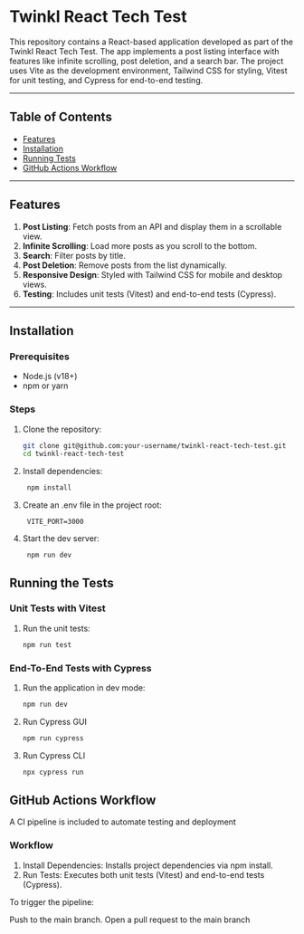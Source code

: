 # Twinkl React Tech Test

This repository contains a React-based application developed as part of the Twinkl React Tech Test. The app implements a post listing interface with features like infinite scrolling, post deletion, and a search bar. The project uses Vite as the development environment, Tailwind CSS for styling, Vitest for unit testing, and Cypress for end-to-end testing.

---

## Table of Contents

- [Features](#features)
- [Installation](#installation)
- [Running Tests](#running-tests)
- [GitHub Actions Workflow](#github-actions-workflow)

---

## Features

1. **Post Listing**: Fetch posts from an API and display them in a scrollable view.
2. **Infinite Scrolling**: Load more posts as you scroll to the bottom.
3. **Search**: Filter posts by title.
4. **Post Deletion**: Remove posts from the list dynamically.
5. **Responsive Design**: Styled with Tailwind CSS for mobile and desktop views.
6. **Testing**: Includes unit tests (Vitest) and end-to-end tests (Cypress).

---

## Installation

### Prerequisites

- Node.js (v18+)
- npm or yarn

### Steps

1. Clone the repository:

   ```bash
   git clone git@github.com:your-username/twinkl-react-tech-test.git
   cd twinkl-react-tech-test
   ```

2. Install dependencies:

   ```bash
    npm install
   ```

3. Create an .env file in the project root:

   ```plaintext
    VITE_PORT=3000
   ```

4. Start the dev server:
   ```plaintext
    npm run dev
   ```

## Running the Tests

### Unit Tests with Vitest

1. Run the unit tests:

   ```bash
   npm run test
   ```

### End-To-End Tests with Cypress

1. Run the application in dev mode:

   ```bash
   npm run dev

   ```

2. Run Cypress GUI

   ```bash
   npm run cypress
   ```

3. Run Cypress CLI
   ```bash
   npx cypress run
   ```

## GitHub Actions Workflow

A CI pipeline is included to automate testing and deployment

### Workflow

1. Install Dependencies: Installs project dependencies via npm install.
2. Run Tests: Executes both unit tests (Vitest) and end-to-end tests (Cypress).

To trigger the pipeline:

Push to the main branch.
Open a pull request to the main branch
